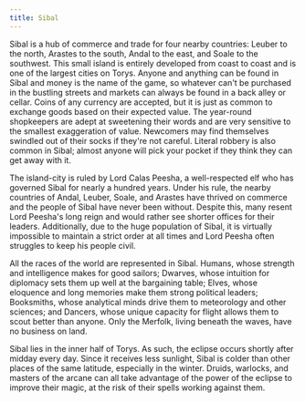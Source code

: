 ```yaml
---
title: Sibal
---
```


Sibal is a hub of commerce and trade for four nearby countries: Leuber to the north, Arastes to the south, Andal to the east, and Soale to the southwest. This small island is entirely developed from coast to coast and is one of the largest cities on Torys. Anyone and anything can be found in Sibal and money is the name of the game, so whatever can't be purchased in the bustling streets and markets can always be found in a back alley or cellar. Coins of any currency are accepted, but it is just as common to exchange goods based on their expected value. The year-round shopkeepers are adept at sweetening their words and are very sensitive to the smallest exaggeration of value. Newcomers may find themselves swindled out of their socks if they're not careful. Literal robbery is also common in Sibal; almost anyone will pick your pocket if they think they can get away with it.

The island-city is ruled by Lord Calas Peesha, a well-respected elf who has governed Sibal for nearly a hundred years. Under his rule, the nearby countries of Andal, Leuber, Soale, and Arastes have thrived on commerce and the people of Sibal have never been without. Despite this, many resent Lord Peesha's long reign and would rather see shorter offices for their leaders. Additionally, due to the huge population of Sibal, it is virtually impossible to maintain a strict order at all times and Lord Peesha often struggles to keep his people civil.

All the races of the world are represented in Sibal. Humans, whose strength and intelligence makes for good sailors; Dwarves, whose intuition for diplomacy sets them up well at the bargaining table; Elves, whose eloquence and long memories make them strong political leaders; Booksmiths, whose analytical minds drive them to meteorology and other sciences; and Dancers, whose unique capacity for flight allows them to scout better than anyone. Only the Merfolk, living beneath the waves, have no business on land.

Sibal lies in the inner half of Torys. As such, the eclipse occurs shortly after midday every day. Since it receives less sunlight, Sibal is colder than other places of the same latitude, especially in the winter. Druids, warlocks, and masters of the arcane can all take advantage of the power of the eclipse to improve their magic, at the risk of their spells working against them.
